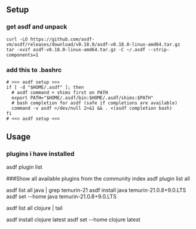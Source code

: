 
## Setup
### get asdf and unpack
```
curl -LO https://github.com/asdf-vm/asdf/releases/download/v0.18.0/asdf-v0.18.0-linux-amd64.tar.gz
tar -xvzf asdf-v0.18.0-linux-amd64.tar.gz -C ~/.asdf --strip-components=1
```

### add this to .bashrc 
```
# >>> asdf setup >>>
if [ -d "$HOME/.asdf" ]; then
  # asdf command + shims first on PATH
  export PATH="$HOME/.asdf/bin:$HOME/.asdf/shims:$PATH"
  # bash completion for asdf (safe if completions are available)
  command -v asdf >/dev/null 2>&1 && . <(asdf completion bash)
fi
# <<< asdf setup <<<
```

## Usage
### plugins i have installed
asdf plugin list

###Show all available plugins from the community index
asdf plugin list all

asdf list all java | grep temurin-21
asdf install java temurin-21.0.8+9.0.LTS
asdf set --home java temurin-21.0.8+9.0.LTS



asdf list all clojure | tail

asdf install clojure latest
asdf set --home clojure latest
